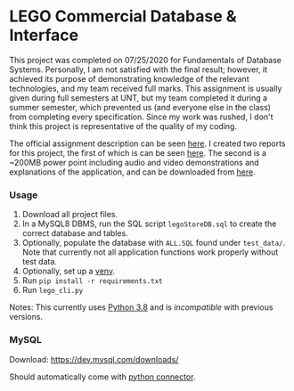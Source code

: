 # LEGO Commercial Database & Interface
This project was completed on 07/25/2020 for Fundamentals of Database Systems. Personally, I am not satisfied with the final result; however, it achieved its purpose of demonstrating knowledge of the relevant technologies, and my team received full marks. This assignment is usually given during full semesters at UNT, but my team completed it during a summer semester, which prevented us (and everyone else in the class) from completing every specification. Since my work was rushed, I don't think this project is representative of the quality of my coding.
  
The official assignment description can be seen [here](Assignment%20Details/Project%20Summer%202020.pdf). I created two reports for this project, the first of which is can be seen [here](Assignment%20Details/Phase%201%20Report.pdf). The second is a ~200MB power point including audio and video demonstrations and explanations of the application, and can be downloaded from [here](https://drive.google.com/file/d/1ApWX_2DxjKVF4HquRZJX20SwsUQmpGuX/view?usp=sharing).

### Usage
1. Download all project files.
2. In a MySQL8 DBMS, run the SQL script `legoStoreDB.sql` to create the correct database and tables.
3. Optionally, populate the database with `ALL.SQL` found under `test_data/`. Note that currently not all application functions work properly without test data.
4. Optionally, set up a [venv](https://docs.python.org/3/library/venv.html).
5. Run `pip install -r requirements.txt`
6. Run `lego_cli.py`

Notes: 
This currently uses [Python 3.8](https://www.python.org/downloads/) and is *incompatible* with previous versions.

### MySQL
Download: https://dev.mysql.com/downloads/

Should automatically come with [python connector](https://dev.mysql.com/downloads/connector/python/).

